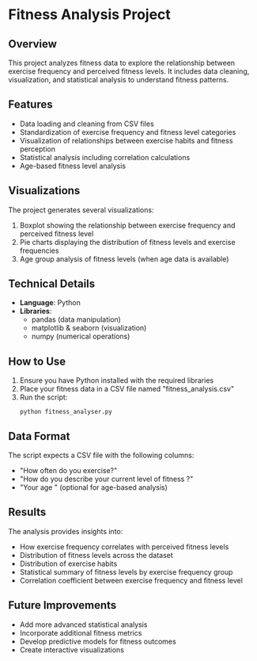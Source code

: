 # Fitness Analysis Project

## Overview
This project analyzes fitness data to explore the relationship between exercise frequency and perceived fitness levels. It includes data cleaning, visualization, and statistical analysis to understand fitness patterns.

## Features
- Data loading and cleaning from CSV files
- Standardization of exercise frequency and fitness level categories
- Visualization of relationships between exercise habits and fitness perception
- Statistical analysis including correlation calculations
- Age-based fitness level analysis

## Visualizations
The project generates several visualizations:
1. Boxplot showing the relationship between exercise frequency and perceived fitness level
2. Pie charts displaying the distribution of fitness levels and exercise frequencies
3. Age group analysis of fitness levels (when age data is available)

## Technical Details
- **Language**: Python
- **Libraries**:
  - pandas (data manipulation)
  - matplotlib & seaborn (visualization)
  - numpy (numerical operations)

## How to Use
1. Ensure you have Python installed with the required libraries
2. Place your fitness data in a CSV file named "fitness_analysis.csv"
3. Run the script:
   ```
   python fitness_analyser.py
   ```

## Data Format
The script expects a CSV file with the following columns:
- "How often do you exercise?"
- "How do you describe your current level of fitness ?"
- "Your age " (optional for age-based analysis)

## Results
The analysis provides insights into:
- How exercise frequency correlates with perceived fitness levels
- Distribution of fitness levels across the dataset
- Distribution of exercise habits
- Statistical summary of fitness levels by exercise frequency group
- Correlation coefficient between exercise frequency and fitness level

## Future Improvements
- Add more advanced statistical analysis
- Incorporate additional fitness metrics
- Develop predictive models for fitness outcomes
- Create interactive visualizations
